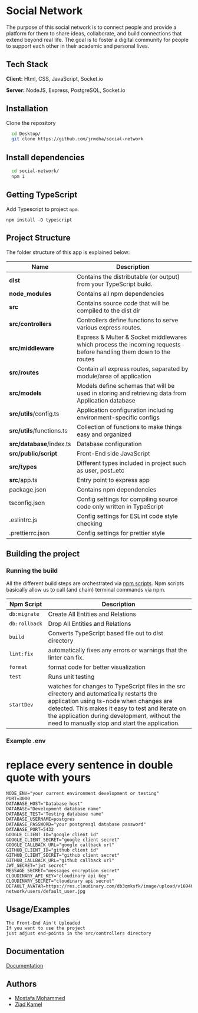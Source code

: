 
# Social Network

The purpose of this social network is to connect people and provide a platform for them to share ideas, collaborate, and build connections that extend beyond real life. The goal is to foster a digital community for people to support each other in their academic and personal lives.


## Tech Stack

**Client:** Html, CSS, JavaScript, Socket.io

**Server:** NodeJS, Express, PostgreSQL, Socket.io


## Installation

Clone the repository

```bash
  cd Desktop/
  git clone https://github.com/jrmoha/social-network
```

## Install dependencies

```bash
  cd social-network/
  npm i
```

## Getting TypeScript
Add Typescript to project `npm`.
```
npm install -D typescript
```
## Project Structure
The folder structure of this app is explained below:

| Name | Description |
| ------------------------ | --------------------------------------------------------------------------------------------- |
| **dist**                 | Contains the distributable (or output) from your TypeScript build.  |
| **node_modules**         | Contains all  npm dependencies                                                            |
| **src**                  | Contains  source code that will be compiled to the dist dir                               |
| **src/controllers**      | Controllers define functions to serve various express routes. 
| **src/middleware**      | Express & Multer & Socket middlewares which process the incoming requests before handling them down to the routes
| **src/routes**           | Contain all express routes, separated by module/area of application                       
| **src/models**           | Models define schemas that will be used in storing and retrieving data from Application database  |
| **src/utils**/config.ts       | Application configuration including environment-specific configs 
|**src/utils**/functions.ts    |Collection of functions to make things easy and organized
|**src/database**/index.ts| Database configuration
|**src/public/script**|Front-End side JavaScript
|**src/types**|Different types included in project such as user, post..etc
| **src**/app.ts         | Entry point to express app|
| package.json             | Contains npm dependencies    
| tsconfig.json            | Config settings for compiling source code only written in TypeScript    
| .eslintrc.js             | Config settings for ESLint code style checking                                                | 
| .prettierrc.json          | Config settings for prettier style|


## Building the project

### Running the build

All the different build steps are orchestrated via [npm scripts](https://docs.npmjs.com/misc/scripts).
Npm scripts basically allow us to call (and chain) terminal commands via npm.

| Npm Script | Description |
| ------------------------- | ------------------------------------------------------------------------------------------------- |
|`db:migrate`              |Create All Entities and Relations
|`db:rollback`              |Drop All Entities and Relations
| `build`                   | Converts TypeScript based file out to dist directory                  |
| `lint:fix`                   |automatically fixes any errors or warnings that the linter can fix.     |
| `format`                   |format code for better visualization      |
| `test`                   | Runs unit testing        |
| `startDev`                   |watches for changes to TypeScript files in the src directory and automatically restarts the application using ts-node when changes are detected. This makes it easy to test and iterate on the application during development, without the need to manually stop and start the application.                                         |

### Example .env 
# replace every sentence in double quote with yours
```
NODE_ENV="your current environment development or testing"
PORT=3000
DATABASE_HOST="Database host"
DATABASE="Development database name"
DATABASE_TEST="Testing database name"
DATABASE_USERNAME=postgres
DATABASE_PASSWORD="your postgresql database password"
DATABASE_PORT=5432
GOOGLE_CLIENT_ID="google client id"
GOOGLE_CLIENT_SECRET="google client secret"
GOOGLE_CALLBACK_URL="google callback url"
GITHUB_CLIENT_ID="github client id"
GITHUB_CLIENT_SECRET="github client secret"
GITHUB_CALLBACK_URL="github callback url"
JWT_SECRET="jwt secret"
MESSAGE_SECRET="messages encryption secret"
CLOUDINARY_API_KEY="cloudinary api key"
CLOUDINARY_SECRET="cloudinary api secret"
DEFAULT_AVATAR=https://res.cloudinary.com/db3qmksfk/image/upload/v1694620848/social-network/users/default_user.jpg
```

## Usage/Examples

```
The Front-End Ain't Uploaded 
If you want to use the project 
just adjust end-points in the src/controllers directory 
```


## Documentation

[Documentation](https://github.com/jrmoha/social-network/blob/master/documentation.pdf)


## Authors

- [Mostafa Mohammed](https://www.github.com/jrmoha)
- [Ziad Kamel](https://github.com/zika184)
